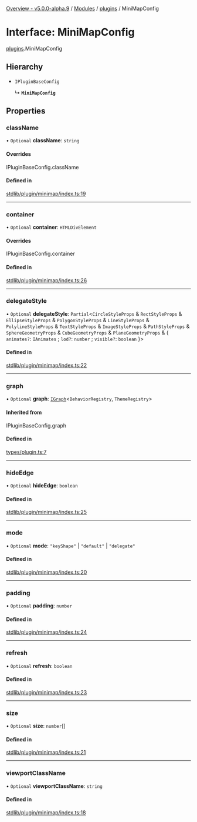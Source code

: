 [Overview - v5.0.0-alpha.9](../README.md) / [Modules](../modules.md) / [plugins](../modules/plugins.md) / MiniMapConfig

# Interface: MiniMapConfig

[plugins](../modules/plugins.md).MiniMapConfig

## Hierarchy

- `IPluginBaseConfig`

  ↳ **`MiniMapConfig`**

## Properties

### className

• `Optional` **className**: `string`

#### Overrides

IPluginBaseConfig.className

#### Defined in

[stdlib/plugin/minimap/index.ts:19](https://github.com/antvis/G6/blob/0b835e1b00/packages/g6/src/stdlib/plugin/minimap/index.ts#L19)

___

### container

• `Optional` **container**: `HTMLDivElement`

#### Overrides

IPluginBaseConfig.container

#### Defined in

[stdlib/plugin/minimap/index.ts:26](https://github.com/antvis/G6/blob/0b835e1b00/packages/g6/src/stdlib/plugin/minimap/index.ts#L26)

___

### delegateStyle

• `Optional` **delegateStyle**: `Partial`<`CircleStyleProps` & `RectStyleProps` & `EllipseStyleProps` & `PolygonStyleProps` & `LineStyleProps` & `PolylineStyleProps` & `TextStyleProps` & `ImageStyleProps` & `PathStyleProps` & `SphereGeometryProps` & `CubeGeometryProps` & `PlaneGeometryProps` & { `animates?`: `IAnimates` ; `lod?`: `number` ; `visible?`: `boolean`  }\>

#### Defined in

[stdlib/plugin/minimap/index.ts:22](https://github.com/antvis/G6/blob/0b835e1b00/packages/g6/src/stdlib/plugin/minimap/index.ts#L22)

___

### graph

• `Optional` **graph**: [`IGraph`](types-IGraph.md)<`BehaviorRegistry`, `ThemeRegistry`\>

#### Inherited from

IPluginBaseConfig.graph

#### Defined in

[types/plugin.ts:7](https://github.com/antvis/G6/blob/0b835e1b00/packages/g6/src/types/plugin.ts#L7)

___

### hideEdge

• `Optional` **hideEdge**: `boolean`

#### Defined in

[stdlib/plugin/minimap/index.ts:25](https://github.com/antvis/G6/blob/0b835e1b00/packages/g6/src/stdlib/plugin/minimap/index.ts#L25)

___

### mode

• `Optional` **mode**: ``"keyShape"`` \| ``"default"`` \| ``"delegate"``

#### Defined in

[stdlib/plugin/minimap/index.ts:20](https://github.com/antvis/G6/blob/0b835e1b00/packages/g6/src/stdlib/plugin/minimap/index.ts#L20)

___

### padding

• `Optional` **padding**: `number`

#### Defined in

[stdlib/plugin/minimap/index.ts:24](https://github.com/antvis/G6/blob/0b835e1b00/packages/g6/src/stdlib/plugin/minimap/index.ts#L24)

___

### refresh

• `Optional` **refresh**: `boolean`

#### Defined in

[stdlib/plugin/minimap/index.ts:23](https://github.com/antvis/G6/blob/0b835e1b00/packages/g6/src/stdlib/plugin/minimap/index.ts#L23)

___

### size

• `Optional` **size**: `number`[]

#### Defined in

[stdlib/plugin/minimap/index.ts:21](https://github.com/antvis/G6/blob/0b835e1b00/packages/g6/src/stdlib/plugin/minimap/index.ts#L21)

___

### viewportClassName

• `Optional` **viewportClassName**: `string`

#### Defined in

[stdlib/plugin/minimap/index.ts:18](https://github.com/antvis/G6/blob/0b835e1b00/packages/g6/src/stdlib/plugin/minimap/index.ts#L18)
